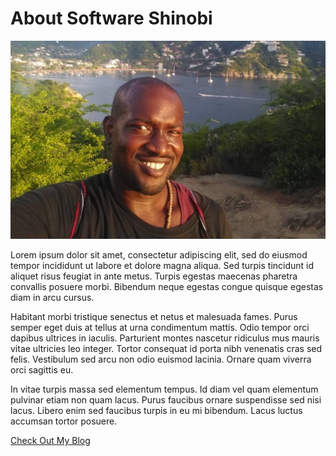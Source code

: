 # About Software Shinobi

!["Software Shinobi"](softwareshinobi.jpg)

Lorem ipsum dolor sit amet, consectetur adipiscing elit, sed do eiusmod tempor incididunt ut labore et dolore magna aliqua. Sed turpis tincidunt id aliquet risus feugiat in ante metus. Turpis egestas maecenas pharetra convallis posuere morbi. Bibendum neque egestas congue quisque egestas diam in arcu cursus.

Habitant morbi tristique senectus et netus et malesuada fames. Purus semper eget duis at tellus at urna condimentum mattis. Odio tempor orci dapibus ultrices in iaculis. Parturient montes nascetur ridiculus mus mauris vitae ultricies leo integer. Tortor consequat id porta nibh venenatis cras sed felis. Vestibulum sed arcu non odio euismod lacinia. Ornare quam viverra orci sagittis eu.

In vitae turpis massa sed elementum tempus. Id diam vel quam elementum pulvinar etiam non quam lacus. Purus faucibus ornare suspendisse sed nisi lacus. Libero enim sed faucibus turpis in eu mi bibendum. Lacus luctus accumsan tortor posuere.

[Check Out My Blog](https://softwareshinobi.digital)
